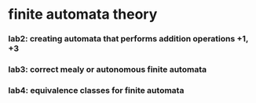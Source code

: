 # finite automata theory
### lab2: creating automata that performs addition operations +1, +3
### lab3: correct mealy or autonomous finite automata
### lab4: equivalence classes for finite automata
